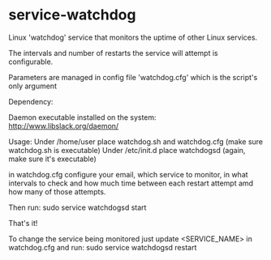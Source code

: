 # service-watchdog
Linux 'watchdog' service that monitors the uptime of other Linux services.

The intervals and number of restarts the service will attempt is configurable.

Parameters are managed in config file 'watchdog.cfg' which is the script's only argument

Dependency:

Daemon executable installed on the system: http://www.libslack.org/daemon/


Usage:
Under /home/user place watchdog.sh and watchdog.cfg (make sure watchdog.sh is executable)
Under /etc/init.d place watchdogsd (again, make sure it's executable)

in watchdog.cfg configure your email, which service to monitor, in what intervals to check and how much time between each restart attempt amd how many of those attempts.

Then run:
sudo service watchdogsd start

That's it!

To change the service being monitored just update <SERVICE_NAME> in watchdog.cfg and run:
sudo service watchdogsd restart

